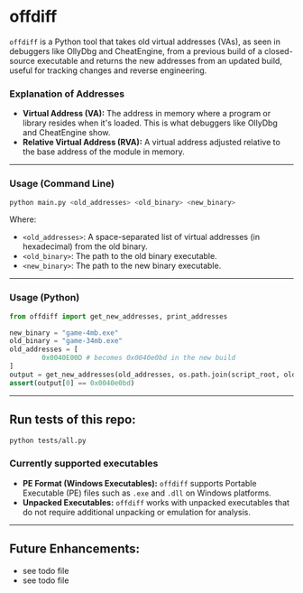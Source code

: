 # offdiff

`offdiff` is a Python tool that takes old virtual addresses (VAs), as seen in debuggers like OllyDbg and CheatEngine, from a previous build of a closed-source executable and returns the new addresses from an updated build, useful for tracking changes and reverse engineering.

### Explanation of Addresses
- **Virtual Address (VA):** The address in memory where a program or library resides when it's loaded. This is what debuggers like OllyDbg and CheatEngine show.
- **Relative Virtual Address (RVA):** A virtual address adjusted relative to the base address of the module in memory.

---

### Usage (Command Line)
```bash
python main.py <old_addresses> <old_binary> <new_binary>
```

Where:
- `<old_addresses>`: A space-separated list of virtual addresses (in hexadecimal) from the old binary.
- `<old_binary>`: The path to the old binary executable.
- `<new_binary>`: The path to the new binary executable.

---

### Usage (Python)
```python
from offdiff import get_new_addresses, print_addresses

new_binary = "game-4mb.exe"
old_binary = "game-34mb.exe"
old_addresses = [
        0x0040E00D # becomes 0x0040e0bd in the new build
]
output = get_new_addresses(old_addresses, os.path.join(script_root, old_binary), os.path.join(script_root, new_binary), 16)
assert(output[0] == 0x0040e0bd)
```

---

## Run tests of this repo:
```bash
python tests/all.py
```


### Currently supported executables
- **PE Format (Windows Executables):** `offdiff` supports Portable Executable (PE) files such as `.exe` and `.dll` on Windows platforms.
- **Unpacked Executables:** `offdiff` works with unpacked executables that do not require additional unpacking or emulation for analysis.
---

## Future Enhancements:
  - see todo file
  - see todo file
